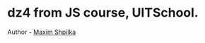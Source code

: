# dz4 from JS course, UITSchool.
Author - <a href="https://www.facebook.com/profile.php?id=100005527921768">Maxim Shpilka</a>

